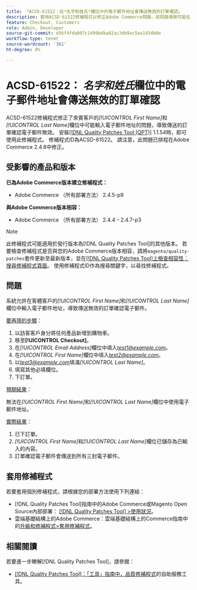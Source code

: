 ```yaml
---
title: 「ACSD-61522：在*名字和姓氏*欄位中的電子郵件地址會傳送無效的訂單確認」
description: 套用ACSD-61522修補程式以修正Adobe Commerce問題，該問題導致可能在來賓客戶的*[!UICONTROL First Name]*和*[!UICONTROL Last Name]*欄位中輸入電子郵件地址，從而導致傳送的訂單確認電子郵件無效。
feature: Checkout, Customers
role: Admin, Developer
source-git-commit: d56f4fda007c1499bdba82ac3db9ac5ea1d34b0e
workflow-type: tm+mt
source-wordcount: '361'
ht-degree: 0%

---
```



# ACSD-61522： *名字和姓氏*&#x200B;欄位中的電子郵件地址會傳送無效的訂單確認

ACSD-61522修補程式修正了來賓客戶的&#x200B;*[!UICONTROL First Name]*&#x200B;和&#x200B;*[!UICONTROL Last Name]*&#x200B;欄位中可能輸入電子郵件地址的問題，導致傳送的訂單確認電子郵件無效。 安裝[[!DNL Quality Patches Tool (QPT)]](/help/tools/quality-patches-tool/quality-patches-tool-to-self-serve-quality-patches.md) 1.1.54時，即可使用此修補程式。 修補程式ID為ACSD-61522。 請注意，此問題已排程在Adobe Commerce 2.4.8中修正。

## 受影響的產品和版本

**已為Adobe Commerce版本建立修補程式：**

* Adobe Commerce （所有部署方法） 2.4.5-p9

**與Adobe Commerce版本相容：**

* Adobe Commerce （所有部署方法） 2.4.4 - 2.4.7-p3

>[!NOTE]
>
>此修補程式可能適用於發行版本為[!DNL Quality Patches Tool]的其他版本。 若要檢查修補程式是否與您的Adobe Commerce版本相容，請將`magento/quality-patches`套件更新至最新版本，並在[[!DNL Quality Patches Tool]上檢查相容性：搜尋修補程式頁面](https://experienceleague.adobe.com/tools/commerce-quality-patches/index.html)。 使用修補程式ID作為搜尋關鍵字，以尋找修補程式。

## 問題

系統允許在客體客戶的&#x200B;*[!UICONTROL First Name]*&#x200B;和&#x200B;*[!UICONTROL Last Name]*&#x200B;欄位中輸入電子郵件地址，導致傳送無效的訂單確認電子郵件。

<u>要再現的步驟</u>：

1. 以訪客客戶身分將任何產品新增到購物車。
1. 移至&#x200B;**[!UICONTROL Checkout]**。
1. 在&#x200B;*[!UICONTROL Email Address]*&#x200B;欄位中填入&#x200B;*test1@example.com*。
1. 在&#x200B;*[!UICONTROL First Name]*&#x200B;欄位中填入&#x200B;*<test2@example.com>*。
1. 以&#x200B;*<test3@example.com>*&#x200B;填滿&#x200B;*[!UICONTROL Last Name]*。
1. 填寫其他必填欄位。
1. 下訂單。

<u>預期結果</u>：

無法在&#x200B;*[!UICONTROL First Name]*&#x200B;和&#x200B;*[!UICONTROL Last Name]*&#x200B;欄位中使用電子郵件地址。

<u>實際結果</u>：

1. 已下訂單。
1. *[!UICONTROL First Name]*&#x200B;和&#x200B;*[!UICONTROL Last Name]*&#x200B;欄位已儲存為已輸入的內容。
1. 訂單確認電子郵件會傳送到所有三封電子郵件。

## 套用修補程式

若要套用個別修補程式，請根據您的部署方法使用下列連結：

* [!DNL Quality Patches Tool]指南中的Adobe Commerce或Magento Open Source內部部署： [[!DNL Quality Patches Tool] >使用狀況](/help/tools/quality-patches-tool/usage.md)。
* 雲端基礎結構上的Adobe Commerce：雲端基礎結構上的Commerce指南中的[升級和修補程式>套用修補程式](https://experienceleague.adobe.com/docs/commerce-cloud-service/user-guide/develop/upgrade/apply-patches.html)。

## 相關閱讀

若要進一步瞭解[!DNL Quality Patches Tool]，請參閱：

* [[!DNL Quality Patches Tool]：「工具」指南中，品質修補程式](/help/tools/quality-patches-tool/quality-patches-tool-to-self-serve-quality-patches.md)的自助服務工具。
